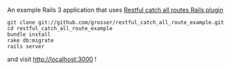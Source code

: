 An example Rails 3 application that uses [Restful catch all routes Rails plugin](http://github.com/grosser/restful_catch_all_route)

    git clone git://github.com/grosser/restful_catch_all_route_example.git
    cd restful_catch_all_route_example
    bundle install
    rake db:migrate
    rails server

and visit [http://localhost:3000](http://localhost:3000) !